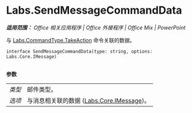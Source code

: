 ﻿
# Labs.SendMessageCommandData

 _**适用范围：** Office 相关应用程序 | Office 外接程序 | Office Mix | PowerPoint_

与 [Labs.CommandType.TakeAction](http://msdn.microsoft.com/library/4d6f4ca5-56e8-45b4-803c-5b562b2d97c1.aspx) 命令关联的数据。

```
interface SendMessageCommandData(type: string, options: Labs.Core.IMessage)
```


## 

 **参数**


|||
|:-----|:-----|
| _类型_|邮件类型。|
| _选项_|与消息相关联的数据 ([Labs.Core.IMessage](http://msdn.microsoft.com/library/69b9a5c2-cbce-4a3d-b937-e8b4798612a8.aspx))。|
